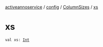 [activeannoservice](../../index.md) / [config](../index.md) / [ColumnSizes](index.md) / [xs](./xs.md)

# xs

`val xs: `[`Int`](https://kotlinlang.org/api/latest/jvm/stdlib/kotlin/-int/index.html)